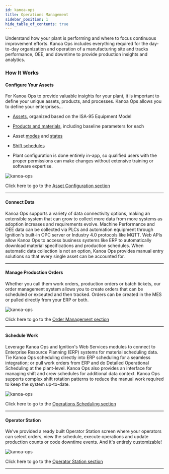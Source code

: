```yaml
---
id: kanoa-ops
title: Operations Management
sidebar_position: 1
hide_table_of_contents: true
---
```


Understand how your plant is performing and where to focus continuous improvement efforts. 
Kanoa Ops includes everything required for the day-to-day organization and operation of a manufacturing site and tracks performance, OEE, and downtime to provide production insights and analytics.

### How It Works

#### Configure Your Assets
For Kanoa Ops to provide valuable insights for your plant, it is important to define your unique assets, products, and processes.
Kanoa Ops allows you to define your enterprises...

* [Assets](configuration/assets), organized based on the ISA-95 Equipment Model
* [Products and materials](configuration/materials), including baseline parameters for each
* Asset [modes](configuration/modes) and [states](configuration/states)
* [Shift schedules](configuration/shifts)

* Plant configuration is done entirely in-app, so qualified users with the proper permissions can make changes without extensive training or software expertise.

![kanoa-ops](/img/asset-config/asset-table-config.png)

Click here to go to the [Asset Configuration section](configuration/assets)

***
#### Connect Data
Kanoa Ops supports a variety of data connectivity options, making an extensible system that can grow to collect more data from more systems as adoption increases and requirements evolve.
Machine Performance and OEE data can be collected via PLCs and automation equipment through Ignition's built-in OPC server or Industry 4.0 protocols like MQTT.
Web APIs allow Kanoa Ops to access business systems like ERP to automatically download material specifications and production schedules.
When automatic data collection is not an option, Kanoa Ops provides manual entry solutions so that every single asset can be accounted for.

***
#### Manage Production Orders
Whether you call them work orders, production orders or batch tickets, our order management system allows you to create orders that can be scheduled or exceuted and then tracked.
Orders can be created in the MES or pulled directly from your ERP or both.

![kanoa-ops](/img/orders/orderManagement.png) 

Click here to go to the [Order Management section](kanoa-ops/order-management)
***
#### Schedule Work
Leverage Kanoa Ops and Ignition's Web Services modules to connect to Enterprise Resource Planning (ERP) systems for material scheduling data.
Tie Kanoa Ops scheduling directly into ERP scheduling for a seamless integration; or pull work orders from ERP and do Detailed Operational Scheduling at the plant-level.
Kanoa Ops also provides an interface for managing shift and crew schedules for additional data context. Kanoa Ops supports complex shift rotation patterns to reduce the manual work required to keep the system up-to-date.

![kanoa-ops](/img/schedule/schedule.png) 

Click here to go to the [Operations Scheduling section](kanoa-ops/schedule-operations)
***
#### Operator Station
We've provided a ready built Operator Station screen where your operators can select orders, view the schedule, execute operations and update production counts or code downtime events. 
And it's entirely customizable!

![kanoa-ops](/img/asset-operation/asset-ops-run-control.png) 

Click here to go to the [Operator Station section](kanoa-ops/asset-operation)
***